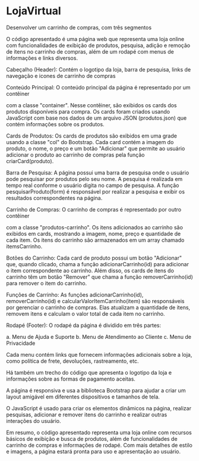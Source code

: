 # LojaVirtual
Desenvolver um carrinho de compras, com três segmentos

O código apresentado é uma página web que representa uma loja online com funcionalidades de exibição de produtos, pesquisa, adição e remoção de itens no carrinho de compras, além de um rodapé com menus de informações e links diversos.

Cabeçalho (Header):
Contém o  logotipo da loja, barra de pesquisa, links de navegação e icones de carrinho de compras

Conteúdo Principal:
O conteúdo principal da página é representado por um contêiner <div> com a classe "container". Nesse contêiner, são exibidos os cards dos produtos disponíveis para compra. Os cards foram criados usando JavaScript com base nos dados de um arquivo JSON (produtos.json) que contém informações sobre os produtos.

Cards de Produtos:
Os cards de produtos são exibidos em uma grade usando a classe "col" do Bootstrap. Cada card contém a imagem do produto, o nome, o preço e um botão "Adicionar" que permite ao usuário adicionar o produto ao carrinho de compras pela função criarCard(produto).

Barra de Pesquisa:
A página possui uma barra de pesquisa onde o usuário pode pesquisar por produtos pelo seu nome. A pesquisa é realizada em tempo real conforme o usuário digita no campo de pesquisa. A função pesquisarProduto(form) é responsável por realizar a pesquisa e exibir os resultados correspondentes na página.

Carrinho de Compras:
O carrinho de compras é representado por outro contêiner <div> com a classe "produtos-carrinho". Os itens adicionados ao carrinho são exibidos em cards, mostrando a imagem, nome, preço e quantidade de cada item. Os itens do carrinho são armazenados em um array chamado itemsCarrinho.

Botões do Carrinho:
Cada card de produto possui um botão "Adicionar" que, quando clicado, chama a função adicionarCarrinho(id) para adicionar o item correspondente ao carrinho. Além disso, os cards de itens do carrinho têm um botão "Remover" que chama a função removerCarrinho(id) para remover o item do carrinho.

Funções de Carrinho:
As funções adicionarCarrinho(id), removerCarrinho(id) e calcularValorItemCarrinho(item) são responsáveis por gerenciar o carrinho de compras. Elas atualizam a quantidade de itens, removem itens e calculam o valor total de cada item no carrinho.

Rodapé (Footer):
O rodapé da página é dividido em três partes:

a. Menu de Ajuda e Suporte
b. Menu de Atendimento ao Cliente
c. Menu de Privacidade

Cada menu contém links que fornecem informações adicionais sobre a loja, como política de frete, devoluções, rastreamento, etc.

Há também um trecho do código que apresenta o logotipo da loja e informações sobre as formas de pagamento aceitas. 

A página é responsiva e usa a biblioteca Bootstrap para ajudar a criar um layout amigável em diferentes dispositivos e tamanhos de tela.

O JavaScript é usado para criar os elementos dinâmicos na página, realizar pesquisas, adicionar e remover itens do carrinho e realizar outras interações do usuário.

Em resumo, o código apresentado representa uma loja online com recursos básicos de exibição e busca de produtos, além de funcionalidades de carrinho de compras e informações de rodapé. Com mais detalhes de estilo e imagens, a página estará pronta para uso e apresentação ao usuário.
